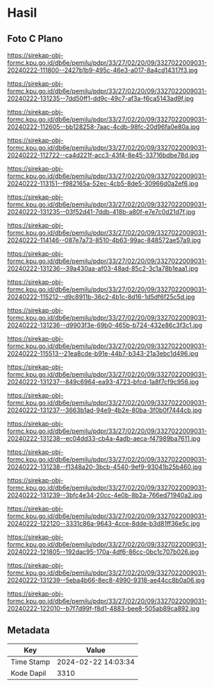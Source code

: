 # Hasil

## Foto C Plano

https://sirekap-obj-formc.kpu.go.id/db6e/pemilu/pdpr/33/27/02/20/09/3327022009031-20240222-111800--2427b1b9-495c-46e3-a017-8a4cd14317f3.jpg

https://sirekap-obj-formc.kpu.go.id/db6e/pemilu/pdpr/33/27/02/20/09/3327022009031-20240222-131235--7dd50ff1-dd9c-49c7-af3a-f6ca5143ad9f.jpg

https://sirekap-obj-formc.kpu.go.id/db6e/pemilu/pdpr/33/27/02/20/09/3327022009031-20240222-112605--bb128258-7aac-4cdb-98fc-20d96fa0e80a.jpg

https://sirekap-obj-formc.kpu.go.id/db6e/pemilu/pdpr/33/27/02/20/09/3327022009031-20240222-112722--ca4d221f-acc3-43f4-8e45-33716bdbe78d.jpg

https://sirekap-obj-formc.kpu.go.id/db6e/pemilu/pdpr/33/27/02/20/09/3327022009031-20240222-113151--f982165a-52ec-4cb5-8de5-30966d0a2ef6.jpg

https://sirekap-obj-formc.kpu.go.id/db6e/pemilu/pdpr/33/27/02/20/09/3327022009031-20240222-131235--03f52d41-7ddb-418b-a80f-e7e7c0d21d7f.jpg

https://sirekap-obj-formc.kpu.go.id/db6e/pemilu/pdpr/33/27/02/20/09/3327022009031-20240222-114146--087e7a73-8510-4b63-99ac-848572ae57a9.jpg

https://sirekap-obj-formc.kpu.go.id/db6e/pemilu/pdpr/33/27/02/20/09/3327022009031-20240222-131236--39a430aa-af03-48ad-85c2-3c1a78b1eaa1.jpg

https://sirekap-obj-formc.kpu.go.id/db6e/pemilu/pdpr/33/27/02/20/09/3327022009031-20240222-115212--d9c8911b-36c2-4b1c-8d16-1d5df6f25c5d.jpg

https://sirekap-obj-formc.kpu.go.id/db6e/pemilu/pdpr/33/27/02/20/09/3327022009031-20240222-131236--d9903f3e-69b0-465b-b724-432e86c3f3c1.jpg

https://sirekap-obj-formc.kpu.go.id/db6e/pemilu/pdpr/33/27/02/20/09/3327022009031-20240222-115513--21ea8cde-b91e-44b7-b343-21a3ebc1d496.jpg

https://sirekap-obj-formc.kpu.go.id/db6e/pemilu/pdpr/33/27/02/20/09/3327022009031-20240222-131237--849c6964-ea93-4723-bfcd-1a8f7cf9c956.jpg

https://sirekap-obj-formc.kpu.go.id/db6e/pemilu/pdpr/33/27/02/20/09/3327022009031-20240222-131237--3663b1ad-94e9-4b2e-80ba-3f0b0f7444cb.jpg

https://sirekap-obj-formc.kpu.go.id/db6e/pemilu/pdpr/33/27/02/20/09/3327022009031-20240222-131238--ec04dd33-cb4a-4adb-aeca-f47989ba7611.jpg

https://sirekap-obj-formc.kpu.go.id/db6e/pemilu/pdpr/33/27/02/20/09/3327022009031-20240222-131238--f1348a20-3bcb-4540-9ef9-93041b25b460.jpg

https://sirekap-obj-formc.kpu.go.id/db6e/pemilu/pdpr/33/27/02/20/09/3327022009031-20240222-131239--3bfc4e34-20cc-4e0b-8b2a-766ed71940a2.jpg

https://sirekap-obj-formc.kpu.go.id/db6e/pemilu/pdpr/33/27/02/20/09/3327022009031-20240222-122120--3331c86a-9643-4cce-8dde-b3d81ff36e5c.jpg

https://sirekap-obj-formc.kpu.go.id/db6e/pemilu/pdpr/33/27/02/20/09/3327022009031-20240222-121805--192dac95-170a-4df6-86cc-0bc1c707b026.jpg

https://sirekap-obj-formc.kpu.go.id/db6e/pemilu/pdpr/33/27/02/20/09/3327022009031-20240222-131239--5eba4b66-8ec8-4990-9318-ae44cc8b0a06.jpg

https://sirekap-obj-formc.kpu.go.id/db6e/pemilu/pdpr/33/27/02/20/09/3327022009031-20240222-122010--b7f7d99f-f8d1-4883-bee8-505ab89ca892.jpg


## Metadata

| Key        | Value               |
| ---------- | ------------------- |
| Time Stamp | 2024-02-22 14:03:34 |
| Kode Dapil | 3310                |



